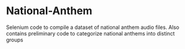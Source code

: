 # National-Anthem
Selenium code to compile a dataset of national anthem audio files. Also contains preliminary code to categorize national anthems into distinct groups
